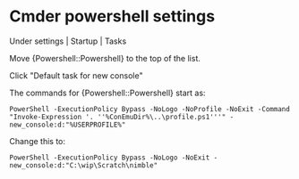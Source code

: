 ﻿# Cmder powershell settings

Under settings | Startup | Tasks

Move {Powershell::Powershell} to the top of the list.

Click "Default task for new console"

The commands for {Powershell::Powershell} start as:

	PowerShell -ExecutionPolicy Bypass -NoLogo -NoProfile -NoExit -Command "Invoke-Expression '. ''%ConEmuDir%\..\profile.ps1'''" -new_console:d:"%USERPROFILE%"

Change this to:

	PowerShell -ExecutionPolicy Bypass -NoLogo -NoExit -new_console:d:"C:\wip\Scratch\nimble"
